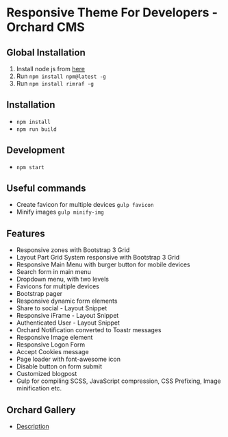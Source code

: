 # Responsive Theme For Developers - Orchard CMS

## Global Installation
1. Install node js from [here](https://nodejs.org/en/download)
2. Run `npm install npm@latest -g`
3. Run `npm install rimraf -g`

## Installation
+ `npm install`
+ `npm run build`

## Development
+ `npm start`

## Useful commands
+ Create favicon for multiple devices `gulp favicon`
+ Minify images `gulp minify-img`

## Features
+ Responsive zones with Bootstrap 3 Grid
+ Layout Part Grid System responsive with Bootstrap 3 Grid
+ Responsive Main Menu with burger button for mobile devices
+ Search form in main menu
+ Dropdown menu, with two levels
+ Favicons for multiple devices
+ Bootstrap pager
+ Responsive dynamic form elements
+ Share to social - Layout Snippet
+ Responsive iFrame - Layout Snippet
+ Authenticated User - Layout Snippet
+ Orchard Notification converted to Toastr messages
+ Responsive Image element
+ Responsive Logon Form
+ Accept Cookies message
+ Page loader with font-awesome icon
+ Disable button on form submit
+ Customized blogpost
+ Gulp for compiling SCSS, JavaScript compression, CSS Prefixing, Image minification etc.

## Orchard Gallery
+ [Description](http://gallery.orchardproject.net/Packages/ResponsiveThemeForDeveloper)
